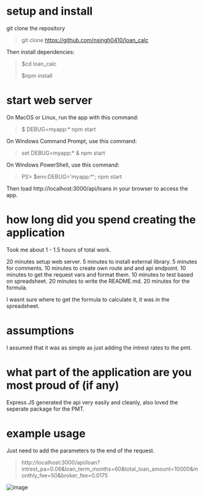 # setup and install

git clone the repository
> git clone https://github.com/nsingh0410/loan_calc

Then install dependencies:

> $cd loan_calc
>
> $npm install


# start web server
On MacOS or Linux, run the app with this command:
> $ DEBUG=myapp:* npm start

On Windows Command Prompt, use this command:
> set DEBUG=myapp:* & npm start

On Windows PowerShell, use this command:
> PS> $env:DEBUG='myapp:*'; npm start

Then load http://localhost:3000/api/loans in your browser to access the app.

# how long did you spend creating the application

Took me about 1 - 1.5 hours of total work.

20 minutes setup web server.
5 minutes to install external library.
5 minutes for comments.
10 minutes to create own route and and api endpoint.
10 minutes to get the request vars and format them.
10 minutes to test based on spreadsheet.
20 minutes to write the README.md.
20 minutes for the formula.

I wasnt sure where to get the formula to calculate it, it was in the spreadsheet.

# assumptions
I assumed that it was as simple as just adding the intrest rates to the pmt.

# what part of the application are you most proud of (if any)
Express JS generated the api very easily and cleanly, also loved the seperate package for the PMT.

# example usage
Just need to add the parameters to the end of the request. 
> http://localhost:3000/api/loan?intrest_pa=0.06&loan_term_months=60&total_loan_amount=10000&monthly_fee=50&broker_fee=0.0175

![image](https://user-images.githubusercontent.com/30139083/162867738-b6c107bc-0010-484d-8249-8d8298537ed2.png)

